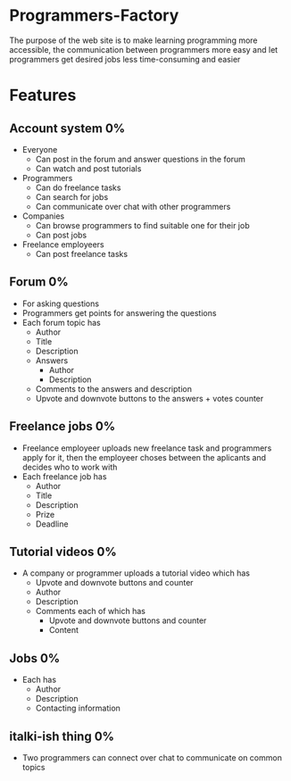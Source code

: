 # Programmers-Factory
The purpose of the web site is to make learning programming more accessible, the communication between programmers more easy and let programmers get desired jobs less time-consuming and easier

# Features
## Account system 0%
* Everyone
  * Can post in the forum and answer questions in the forum
  * Can watch and post tutorials
* Programmers
  * Can do freelance tasks
  * Can search for jobs
  * Can communicate over chat with other programmers
* Companies
  * Can browse programmers to find suitable one for their job
  * Can post jobs
* Freelance employeers
  * Can post freelance tasks
  
## Forum 0%
* For asking questions
* Programmers get points for answering the questions
* Each forum topic has
  * Author
  * Title
  * Description
  * Answers
    * Author
    * Description 
  * Comments to the answers and description
  * Upvote and downvote buttons to the answers + votes counter

## Freelance jobs 0%
* Freelance employeer uploads new freelance task and programmers apply for it, then the employeer choses between the aplicants and decides who to work with
* Each freelance job has
  * Author
  * Title
  * Description
  * Prize
  * Deadline
  
## Tutorial videos 0%
* A company or programmer uploads a tutorial video which has
  * Upvote and downvote buttons and counter
  * Author
  * Description
  * Comments each of which has
    * Upvote and downvote buttons and counter
    * Content

## Jobs 0%
* Each has
  * Author
  * Description
  * Contacting information
    
## italki-ish thing 0%
* Two programmers can connect over chat to communicate on common topics
